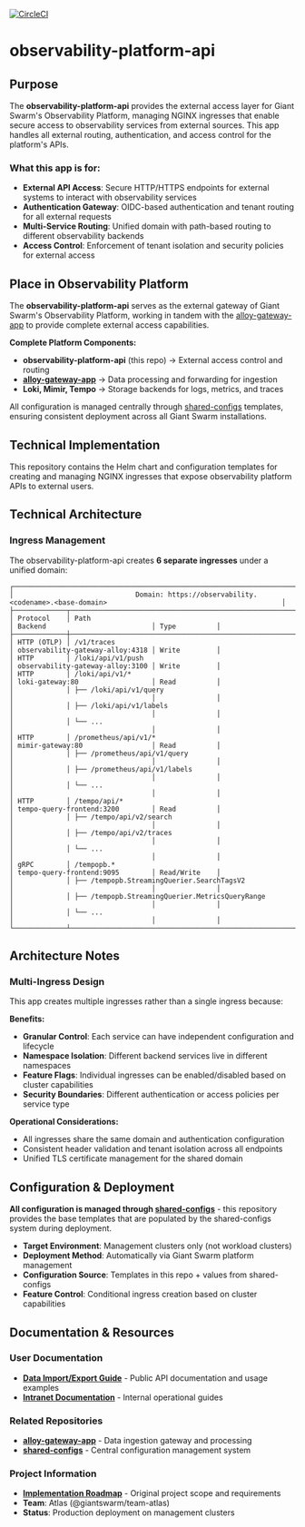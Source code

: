 [![CircleCI](https://dl.circleci.com/status-badge/img/gh/giantswarm/observability-platform-api/tree/main.svg?style=svg)](https://dl.circleci.com/status-badge/redirect/gh/giantswarm/observability-platform-api/tree/main)

# observability-platform-api

## Purpose

The **observability-platform-api** provides the external access layer for Giant Swarm's Observability Platform, managing NGINX ingresses that enable secure access to observability services from external sources. This app handles all external routing, authentication, and access control for the platform's APIs.

### What this app is for:

- **External API Access**: Secure HTTP/HTTPS endpoints for external systems to interact with observability services
- **Authentication Gateway**: OIDC-based authentication and tenant routing for all external requests
- **Multi-Service Routing**: Unified domain with path-based routing to different observability backends
- **Access Control**: Enforcement of tenant isolation and security policies for external access

## Place in Observability Platform

The **observability-platform-api** serves as the external gateway of Giant Swarm's Observability Platform, working in tandem with the [alloy-gateway-app](https://github.com/giantswarm/alloy-gateway-app) to provide complete external access capabilities.

**Complete Platform Components:**

- **observability-platform-api** (this repo) → External access control and routing
- [**alloy-gateway-app**](https://github.com/giantswarm/alloy-gateway-app) → Data processing and forwarding for ingestion
- **Loki, Mimir, Tempo** → Storage backends for logs, metrics, and traces

All configuration is managed centrally through [shared-configs](https://github.com/giantswarm/shared-configs) templates, ensuring consistent deployment across all Giant Swarm installations.

## Technical Implementation

This repository contains the Helm chart and configuration templates for creating and managing NGINX ingresses that expose observability platform APIs to external users.

## Technical Architecture

### Ingress Management

The observability-platform-api creates **6 separate ingresses** under a unified domain:

```
┌───────────────────────────────────────────────────────────────────────────────────────────────────────────────────────────────┐
│                              Domain: https://observability.<codename>.<base-domain>                                           │
├─────────────┬──────────────────────────────────────────────────────────────┬──────────────────────────────────┬───────────────┤
│ Protocol    │ Path                                                         │ Backend                          │ Type          │
├─────────────┼──────────────────────────────────────────────────────────────┼──────────────────────────────────┼───────────────┤
│ HTTP (OTLP) │ /v1/traces                                                   │ observability-gateway-alloy:4318 │ Write         │
│ HTTP        │ /loki/api/v1/push                                            │ observability-gateway-alloy:3100 │ Write         │
│ HTTP        │ /loki/api/v1/*                                               │ loki-gateway:80                  │ Read          │
│             │ ├── /loki/api/v1/query                                       │                                  │               │
│             │ ├── /loki/api/v1/labels                                      │                                  │               │
│             │ └── ...                                                      │                                  │               │
│ HTTP        │ /prometheus/api/v1/*                                         │ mimir-gateway:80                 │ Read          │
│             │ ├── /prometheus/api/v1/query                                 │                                  │               │
│             │ ├── /prometheus/api/v1/labels                                │                                  │               │
│             │ └── ...                                                      │                                  │               │
│ HTTP        │ /tempo/api/*                                                 │ tempo-query-frontend:3200        │ Read          │
│             │ ├── /tempo/api/v2/search                                     │                                  │               │
│             │ ├── /tempo/api/v2/traces                                     │                                  │               │
│             │ └── ...                                                      │                                  │               │
│ gRPC        │ /tempopb.*                                                   │ tempo-query-frontend:9095        │ Read/Write    │
│             │ ├── /tempopb.StreamingQuerier.SearchTagsV2                   │                                  │               │
│             │ ├── /tempopb.StreamingQuerier.MetricsQueryRange              │                                  │               │
│             │ └── ...                                                      │                                  │               │
└─────────────┴──────────────────────────────────────────────────────────────┴──────────────────────────────────┴───────────────┘
```

## Architecture Notes

### Multi-Ingress Design

This app creates multiple ingresses rather than a single ingress because:

**Benefits:**
- **Granular Control**: Each service can have independent configuration and lifecycle
- **Namespace Isolation**: Different backend services live in different namespaces
- **Feature Flags**: Individual ingresses can be enabled/disabled based on cluster capabilities
- **Security Boundaries**: Different authentication or access policies per service type

**Operational Considerations:**

- All ingresses share the same domain and authentication configuration
- Consistent header validation and tenant isolation across all endpoints
- Unified TLS certificate management for the shared domain

## Configuration & Deployment

**All configuration is managed through [shared-configs](https://github.com/giantswarm/shared-configs)** - this repository provides the base templates that are populated by the shared-configs system during deployment.

- **Target Environment**: Management clusters only (not workload clusters)
- **Deployment Method**: Automatically via Giant Swarm platform management
- **Configuration Source**: Templates in this repo + values from shared-configs
- **Feature Control**: Conditional ingress creation based on cluster capabilities

## Documentation & Resources

### User Documentation

- [**Data Import/Export Guide**](https://docs.giantswarm.io/overview/observability/data-management/data-import-export/) - Public API documentation and usage examples
- [**Intranet Documentation**](https://intranet.giantswarm.io/docs/observability/gateway/) - Internal operational guides

### Related Repositories

- [**alloy-gateway-app**](https://github.com/giantswarm/alloy-gateway-app) - Data ingestion gateway and processing
- [**shared-configs**](https://github.com/giantswarm/shared-configs) - Central configuration management system

### Project Information

- [**Implementation Roadmap**](https://github.com/giantswarm/roadmap/issues/3568) - Original project scope and requirements
- **Team**: Atlas (@giantswarm/team-atlas)
- **Status**: Production deployment on management clusters
